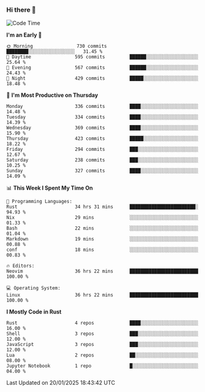 ### Hi there 👋
<!--START_SECTION:waka-->
![Code Time](http://img.shields.io/badge/Code%20Time-431%20hrs%2053%20mins-blue)

**I'm an Early 🐤** 

```text
🌞 Morning                730 commits         ████████░░░░░░░░░░░░░░░░░   31.45 % 
🌆 Daytime                595 commits         ██████░░░░░░░░░░░░░░░░░░░   25.64 % 
🌃 Evening                567 commits         ██████░░░░░░░░░░░░░░░░░░░   24.43 % 
🌙 Night                  429 commits         █████░░░░░░░░░░░░░░░░░░░░   18.48 % 
```
📅 **I'm Most Productive on Thursday** 

```text
Monday                   336 commits         ████░░░░░░░░░░░░░░░░░░░░░   14.48 % 
Tuesday                  334 commits         ████░░░░░░░░░░░░░░░░░░░░░   14.39 % 
Wednesday                369 commits         ████░░░░░░░░░░░░░░░░░░░░░   15.90 % 
Thursday                 423 commits         █████░░░░░░░░░░░░░░░░░░░░   18.22 % 
Friday                   294 commits         ███░░░░░░░░░░░░░░░░░░░░░░   12.67 % 
Saturday                 238 commits         ███░░░░░░░░░░░░░░░░░░░░░░   10.25 % 
Sunday                   327 commits         ████░░░░░░░░░░░░░░░░░░░░░   14.09 % 
```


📊 **This Week I Spent My Time On** 

```text
💬 Programming Languages: 
Rust                     34 hrs 31 mins      ████████████████████████░   94.93 % 
Nix                      29 mins             ░░░░░░░░░░░░░░░░░░░░░░░░░   01.33 % 
Bash                     22 mins             ░░░░░░░░░░░░░░░░░░░░░░░░░   01.04 % 
Markdown                 19 mins             ░░░░░░░░░░░░░░░░░░░░░░░░░   00.88 % 
conf                     18 mins             ░░░░░░░░░░░░░░░░░░░░░░░░░   00.83 % 

🔥 Editors: 
Neovim                   36 hrs 22 mins      █████████████████████████   100.00 % 

💻 Operating System: 
Linux                    36 hrs 22 mins      █████████████████████████   100.00 % 
```

**I Mostly Code in Rust** 

```text
Rust                     4 repos             ████░░░░░░░░░░░░░░░░░░░░░   16.00 % 
Shell                    3 repos             ███░░░░░░░░░░░░░░░░░░░░░░   12.00 % 
JavaScript               3 repos             ███░░░░░░░░░░░░░░░░░░░░░░   12.00 % 
Lua                      2 repos             ██░░░░░░░░░░░░░░░░░░░░░░░   08.00 % 
Jupyter Notebook         1 repo              █░░░░░░░░░░░░░░░░░░░░░░░░   04.00 % 
```




 Last Updated on 20/01/2025 18:43:42 UTC
<!--END_SECTION:waka-->

<!--
**YoganshSharma/YoganshSharma** is a ✨ _special_ ✨ repository because its `README.md` (this file) appears on your GitHub profile.

Here are some ideas to get you started:

- 🔭 I’m currently working on ...
- 🌱 I’m currently learning ...
- 👯 I’m looking to collaborate on ...
- 🤔 I’m looking for help with ...
- 💬 Ask me about ...
- 📫 How to reach me: ...
- 😄 Pronouns: ...
- ⚡ Fun fact: ...
-->
